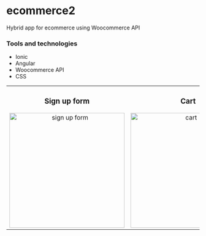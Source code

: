 # ecommerce2
Hybrid app for ecommerce using Woocommerce API
<h3 align="left">Tools and technologies</h3>
<ul>
  <li>Ionic</li>
  <li>Angular</li>
  <li>Woocommerce API</li>
  <li>CSS</li>
</ul>
<table>
<tr>
  <td width="33%">
<h3 align="center">Sign up form</h3>
<div align="center">
<img src="https://i.imgur.com/bmSNIKL.png" width="300" alt="sign up form"> 
  


</div>
                                                                                      
</td>

<td width="33%">
<h3 align="center">Cart</h3>
<div align="center">
<img src="https://i.imgur.com/KE3UgLd.png" width="300" alt="cart"> 
  


</div>
                                                                                      
</td>

<td width="33%">
<h3 align="center">Product detail</h3>
<div align="center">                                       
<img src="https://i.imgur.com/jBWOqLA.png" width="300" alt="product detail">
<br>


</div>  
</tr>
</table>     
